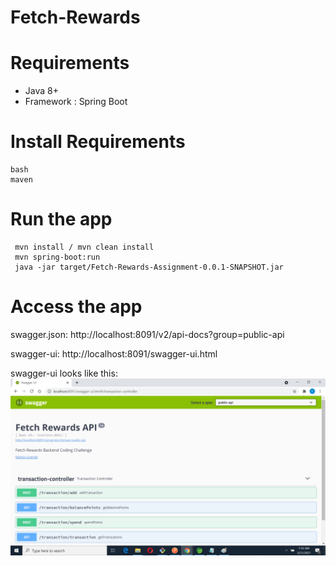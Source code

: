 # Fetch-Rewards

# Requirements
* Java 8+
* Framework : Spring Boot

# Install Requirements
```
bash
maven
```

# Run the app
```
 mvn install / mvn clean install
 mvn spring-boot:run
 java -jar target/Fetch-Rewards-Assignment-0.0.1-SNAPSHOT.jar
```

# Access the app

swagger.json: http://localhost:8091/v2/api-docs?group=public-api

swagger-ui: http://localhost:8091/swagger-ui.html

swagger-ui looks like this:
![Demo-Api](swagger.png)

